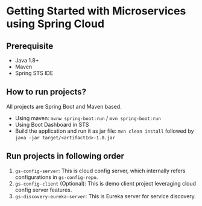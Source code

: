 # Getting Started with Microservices using Spring Cloud

## Prerequisite

- Java 1.8+
- Maven
- Spring STS IDE

## How to run projects?

All projects are Spring Boot and Maven based.
* Using maven: `mvnw spring-boot:run` / `mvn spring-boot:run`
* Using Boot Dashboard in STS
* Build the application and run it as jar file: `mvn clean install` followed by `java -jar target/<artifactId>-1.0.jar` 

## Run projects in following order

1. `gs-config-server`: This is cloud config server, which internally refers configurations in `gs-config-repo`.
2. `gs-config-client` (Optional): This is demo client project leveraging cloud config server features.
3. `gs-discovery-eureka-server`: This is Eureka server for service discovery.
